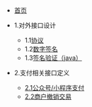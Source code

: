 - [首页](/README.md)

- 1.对外接口设计

    - 1.1[协议](design/protocol.md)
    - 1.2[数字签名](design/signature.md)
    - 1.3[签名验证（java）](design/verification.md)
    
- 2.支付相关接口定义

    - [2.1公众号/小程序支付](payguide/mini.md)
    - [2.2商户撤销交易](payguide/repeal.md)
